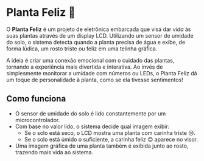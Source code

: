 # Planta Feliz 🌱

O **Planta Feliz** é um projeto de eletrônica embarcada que visa dar *vida* às suas plantas através de um display LCD. Utilizando um sensor de umidade do solo, o sistema detecta quando a planta precisa de água e exibe, de forma lúdica, um rosto triste ou feliz em uma telinha gráfica.

A ideia é criar uma conexão emocional com o cuidado das plantas, tornando a experiência mais divertida e interativa. Ao invés de simplesmente monitorar a umidade com números ou LEDs, o Planta Feliz dá um toque de personalidade à planta, como se ela tivesse sentimentos!

## Como funciona

- O sensor de umidade do solo é lido constantemente por um microcontrolador.
- Com base no valor lido, o sistema decide qual imagem exibir:
  - Se o solo está seco, o LCD mostra uma planta com carinha triste 😢.
  - Se o solo está úmido o suficiente, a carinha feliz 😊 aparece no visor.
- Uma imagem gráfica de uma planta também é exibida junto ao rosto, trazendo mais vida ao sistema.

